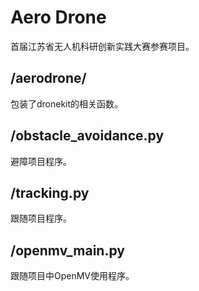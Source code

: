 # Aero Drone

首届江苏省无人机科研创新实践大赛参赛项目。

## /aerodrone/

包装了dronekit的相关函数。

## /obstacle_avoidance.py

避障项目程序。

## /tracking.py

跟随项目程序。

## /openmv_main.py

跟随项目中OpenMV使用程序。